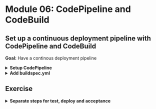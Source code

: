 # Module 06: CodePipeline and CodeBuild

## Set up a continuous deployment pipeline with CodePipeline and CodeBuild

**Goal:** Have a continous deployment pipeline

<details>
<summary><b>Setup CodePipeline</b></summary><p>

1. Go to the AWS Console

2. Go to the CodePipeline console

3. Click `Create Pipeline`

4. Call your pipeline `workshop-` followed by your name, e.g. `workshop-yancui`

![](/images/mod06-001.png)

5. Click `Next step`

6. Choose `GitHub` as `Source provider`

7. Click `Connect to GitHub`

8. Authorize the app

9. Select your repo, and branch

![](/images/mod06-002.png)

10. Click `Next step`

11. Choose `AWS CodeBuild` as `Build provider`

12. Choose `Create a new build project` and call the build project `workshop-dev-` followed by your name, e.g. `workshop-dev-yancui`

![](/images/mod06-003.png)

13. Choose `Use an image managed by AWS CodeBuild` and choose `Ubuntu`, `Node.js` and `aws/codebuild/nodejs:8.11.0`

14. Choose `Use the buildspec.yml in the source code root directory`

![](/images/mod06-004.png)

15. Leave the `Caching` and `VPC` configurations as they are

16. Under `Advanced`, `Environment variables`, add the environment variables `STAGE` and `REGION`. We'll use them to control which stage and region our functions would be deployed to.

![](/images/mod06-005.png)

17. Cick `Save build project`

![](/images/mod06-006.png)

18. Click `Next step`

19. Choose `No Deployment` for `Deployment provider`. We'll deploy from our build script

![](/images/mod06-007.png)

20. Click `Next step`

21. Click `Create role`

22. In the new window, accept the default permissions and click `Allow`

23. Click `Next step`

24. Click `Create pipeline`

![](/images/mod06-008.png)

Congratulations! You have created your first pipeline!

Fortunately, this first build is doomed to fail because we haven't created a `buildspec.yml` yet.

![](/images/mod06-009.png)

</p></details>

<details>
<summary><b>Add buildspec.yml</b></summary><p>

1. Add a file `buildspec.yml` under the project's root folder

2. Modify the `buildspec.yml` to the following

```yml
version: 0.2

phases:
  build:
    commands:
      - npm install
      - npm run test
      - npm run sls -- deploy -s $STAGE -r $REGION
      - npm run acceptance
```

3. CodeBuild would require many permissions in order to deploy our serverless project. Go to the IAM console, and look for the role that starts with `code-build-workshop-dev-`.

4. Click `Attach policies`

5. Select `AdministratorAccess` and click `Attach policy`

6. Commit and push your code changes to kick off the pipeline.

If all goes well, you should see the pipeline execute successfully and the functions will be deployed by the pipeline.

![](/images/mod06-011.png)

![](/images/mod06-010.png)

</p></details>

## Exercise

<details>
<summary><b>Separate steps for test, deploy and acceptance</b></summary><p>

Instead of relying on `buildspec.yml` to do everything - integration tests, deploy and acceptance tests - in one giant step, how about we separate them into multiple steps for each environment?

Delete the existing `Build` step, and create a `Dev` that has 3 clear steps:

* IntegrationTest

* Deploy

* AcceptanceTest

![](/images/mod06-016.png)

</p></details>